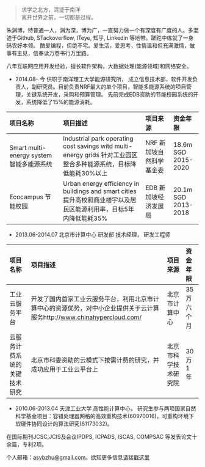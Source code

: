 > 求学之北方，混迹于南洋  
> 离开世界之前，一切都是过程。

朱渊博，特普通一人，渊为深，博为广，一直努力做一个有深度有广度的人。多混迹于Github, STackoverflow, ITeye, 知乎, Linkedin 等地带。蹉跎中练就了一身码农好本领。 酷爱编程，但绝不宅。爱生活，爱思考，性情温和但充满激情，做事有主见，信奉读万卷书行万里路。

八年互联网应用开发经验，擅长软件架构，大数据处理(能源领域)和网络安全。

-  2014.08– 今   供职于南洋理工大学能源研究所， 成立信息技术部，软件开发负责人，副研究员。目前负责NRF最大的单个项目，智能多能源系统的项目管理，关键系统开发，采购和预算管理。 先前完成EDB资助的节能校园系统的开发，系统降低了15%的能源消耗。 


| 项目名称 | 项目描述 | 项目来源 | 资金年限 |
|:--------|:-------|:--------|:--------|
| Smart multi-energy system 智能多能源系统   | Industrial park operating cost savings witd multi-energy grids 针对工业园区整合多种能源系统，目标降低能耗30%以上   | NRF 新加坡自然科学基金委   | 18.6m SGD <br>2015-2020|
|Ecocampus 节能校园|Urban energy efficiency in buildings and smart cities 提升高校和商业楼宇以及居民区能源利用率，目标5年内降低能耗35%|EDB 新加坡经济发展局|20.1m SGD<br>2013-2018|
		

-  2013.06-2014.07  北京市计算中心 研发部    技术经理， 研发工程师 

| 项目名称 | 项目描述 | 项目来源 | 资金年限 |
|:--------|:-------|:--------|:--------|
| 工业云服务平台 | 开发了国内首家工业云服务平台，利用北京市计算中心的资源优势，对中小企业提供关于云计算服务http://www.chinahypercloud.com/ | 北京市计算中心 | 35 万<br>六个月 |
| 云服务计费系统的关键技术研究 | 北京市科委资助的云模式下按需计费的研究，并成功应用于工业云平台上 | 北京市科学技术研究院 | 30万<br>1年 |

-  2010.06-2013.04   天津工业大学    高性能计算中心， 研究生参与两项国家自然科学基金项目：容错处理器网格的高效重构技术(60970016)，可重构环境下软硬件协同设计的算法研究(61173032)。

在国际期刊JCSC,JCIS及会议IPDPS, ICPADS, ISCAS, COMPSAC  等发表论文十余篇，专利2项。  

个人邮箱：<asybzhu@gmail.com>。欲知更多信息[请猛戳这里](http://freerambo.com/portfolio)